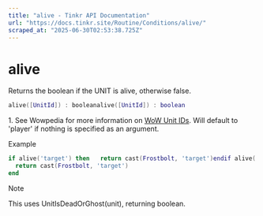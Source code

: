 ```yaml
---
title: "alive - Tinkr API Documentation"
url: "https://docs.tinkr.site/Routine/Conditions/alive/"
scraped_at: "2025-06-30T02:53:38.725Z"
---
```


# alive

Returns the boolean if the UNIT is alive, otherwise false.

```lua
alive([UnitId]) : booleanalive([UnitId]) : boolean
```

1\. See Wowpedia for more information on [WoW Unit IDs](https://wowpedia.fandom.com/wiki/UnitId). Will default to 'player' if nothing is specified as an argument.

Example

```lua
if alive('target') then   return cast(Frostbolt, 'target')endif alive('target') then 
  return cast(Frostbolt, 'target')
end 
```

Note

This uses UnitIsDeadOrGhost(unit), returning boolean.